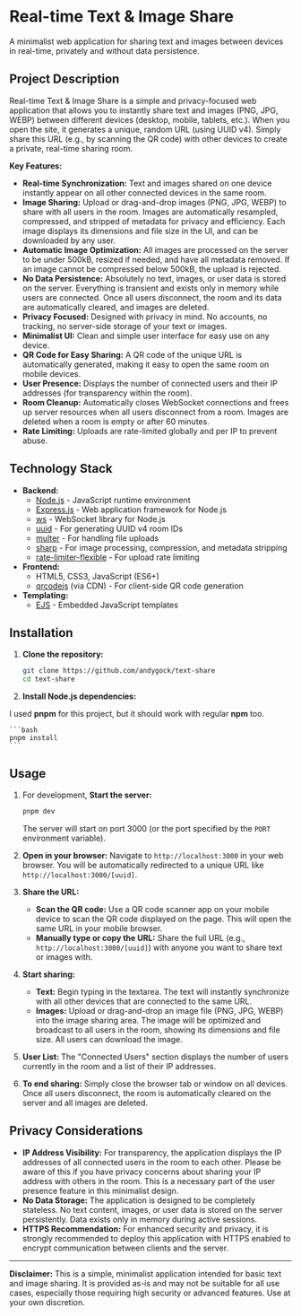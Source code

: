# Real-time Text & Image Share

A minimalist web application for sharing text and images between devices in real-time, privately and without data persistence.

## Project Description

Real-time Text & Image Share is a simple and privacy-focused web application that allows you to instantly share text and images (PNG, JPG, WEBP) between different devices (desktop, mobile, tablets, etc.). When you open the site, it generates a unique, random URL (using UUID v4). Simply share this URL (e.g., by scanning the QR code) with other devices to create a private, real-time sharing room.

**Key Features:**

* **Real-time Synchronization:** Text and images shared on one device instantly appear on all other connected devices in the same room.
* **Image Sharing:** Upload or drag-and-drop images (PNG, JPG, WEBP) to share with all users in the room. Images are automatically resampled, compressed, and stripped of metadata for privacy and efficiency. Each image displays its dimensions and file size in the UI, and can be downloaded by any user.
* **Automatic Image Optimization:** All images are processed on the server to be under 500kB, resized if needed, and have all metadata removed. If an image cannot be compressed below 500kB, the upload is rejected.
* **No Data Persistence:** Absolutely no text, images, or user data is stored on the server. Everything is transient and exists only in memory while users are connected. Once all users disconnect, the room and its data are automatically cleared, and images are deleted.
* **Privacy Focused:** Designed with privacy in mind. No accounts, no tracking, no server-side storage of your text or images.
* **Minimalist UI:** Clean and simple user interface for easy use on any device.
* **QR Code for Easy Sharing:** A QR code of the unique URL is automatically generated, making it easy to open the same room on mobile devices.
* **User Presence:** Displays the number of connected users and their IP addresses (for transparency within the room).
* **Room Cleanup:** Automatically closes WebSocket connections and frees up server resources when all users disconnect from a room. Images are deleted when a room is empty or after 60 minutes.
* **Rate Limiting:** Uploads are rate-limited globally and per IP to prevent abuse.

## Technology Stack

* **Backend:**
  * [Node.js](https://nodejs.org/) - JavaScript runtime environment
  * [Express.js](https://expressjs.com/) - Web application framework for Node.js
  * [ws](https://github.com/websockets/ws) - WebSocket library for Node.js
  * [uuid](https://github.com/uuidjs/uuid) - For generating UUID v4 room IDs
  * [multer](https://github.com/expressjs/multer) - For handling file uploads
  * [sharp](https://github.com/lovell/sharp) - For image processing, compression, and metadata stripping
  * [rate-limiter-flexible](https://github.com/animir/node-rate-limiter-flexible) - For upload rate limiting
* **Frontend:**
  * HTML5, CSS3, JavaScript (ES6+)
  * [qrcodejs](https://github.com/davidshimjs/qrcodejs) (via CDN) - For client-side QR code generation
* **Templating:**
  * [EJS](https://ejs.co/) - Embedded JavaScript templates

## Installation

1. **Clone the repository:**

    ```bash
    git clone https://github.com/andygock/text-share
    cd text-share
    ```

2. **Install Node.js dependencies:**

I used **pnpm** for this project, but it should work with regular **npm** too.

    ```bash
    pnpm install
    ```

## Usage

1. For development, **Start the server:**

    ```bash
    pnpm dev
    ```

    The server will start on port 3000 (or the port specified by the `PORT` environment variable).

2. **Open in your browser:**
    Navigate to `http://localhost:3000` in your web browser. You will be automatically redirected to a unique URL like `http://localhost:3000/[uuid]`.

3. **Share the URL:**
    * **Scan the QR code:** Use a QR code scanner app on your mobile device to scan the QR code displayed on the page. This will open the same URL in your mobile browser.
    * **Manually type or copy the URL:**  Share the full URL (e.g., `http://localhost:3000/[uuid]`) with anyone you want to share text or images with.

4. **Start sharing:**
    * **Text:** Begin typing in the textarea. The text will instantly synchronize with all other devices that are connected to the same URL.
    * **Images:** Upload or drag-and-drop an image file (PNG, JPG, WEBP) into the image sharing area. The image will be optimized and broadcast to all users in the room, showing its dimensions and file size. All users can download the image.

5. **User List:**
    The "Connected Users" section displays the number of users currently in the room and a list of their IP addresses.

6. **To end sharing:**
    Simply close the browser tab or window on all devices. Once all users disconnect, the room is automatically cleared on the server and all images are deleted.

## Privacy Considerations

* **IP Address Visibility:**  For transparency, the application displays the IP addresses of all connected users in the room to each other. Please be aware of this if you have privacy concerns about sharing your IP address with others in the room. This is a necessary part of the user presence feature in this minimalist design.
* **No Data Storage:**  The application is designed to be completely stateless. No text content, images, or user data is stored on the server persistently.  Data exists only in memory during active sessions.
* **HTTPS Recommendation:** For enhanced security and privacy, it is strongly recommended to deploy this application with HTTPS enabled to encrypt communication between clients and the server.

---

**Disclaimer:** This is a simple, minimalist application intended for basic text and image sharing. It is provided as-is and may not be suitable for all use cases, especially those requiring high security or advanced features. Use at your own discretion.
